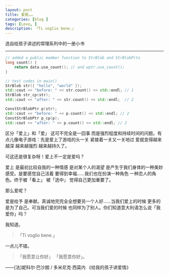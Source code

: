 ```yaml
---
layout: post  
title: 爱是……  
categories: [blog ]  
tags: [Love, ]  
description: 「Ti voglio bene.」   
---
```


选自给孩子讲述的常理系列中的一册小书

---


```cpp
// added a public member function to StrBlob and StrBlobPrts
long count() {
    return data.use_count(); // and wptr.use_count();
}

// test codes in main()
StrBlob str({ "hello", "world" });
std::cout << "before: " << str.count() << std::endl; // 1
StrBlob str_cp(str);
std::cout << "after: " << str.count() << std::endl;  // 2

ConstStrBlobPtr p(str);
std::cout << "before: " << p.count() << std::endl; // 2
ConstStrBlobPtr p_cp(p);
std::cout << "after: " << p.count() << std::endl; // 2
```

区分「爱上」和「爱」  这可不完全是一回事  而是强烈程度和持续时间的问题。有点儿像电子游戏：先是爱上了游戏的头一关  紧接着一关又一关地过  爱就变得越来越深  越来越强烈  越来越持久了。

可这还是很复杂呀！爱上不一定是爱吗？

爱上  是最初比较自我的一种情感  是对某个人的渴望  是产生于我们身体的一种美妙感受。是要感觉自己活着  要得到幸福……我们也在扮演一种角色  一种恋人的角色。终于被「看上」  被「选中」  觉得自己更加重要了。

那么爱呢？

爱是给予  是奉献。真诚地完完全全想要另一个人好……当我们爱上的时候  更多的是为了自己。可当我们爱的时候  也同样为了别人。你们知道意大利语怎么说「我爱你」吗？

我知道。

> 「Ti voglio bene.」

一点儿不错。

>「我愿意让你好」  「我愿意你好」。


——[法]妮科尔·巴沙朗  / 多米尼克·西莫内 《给我的孩子讲爱情》
